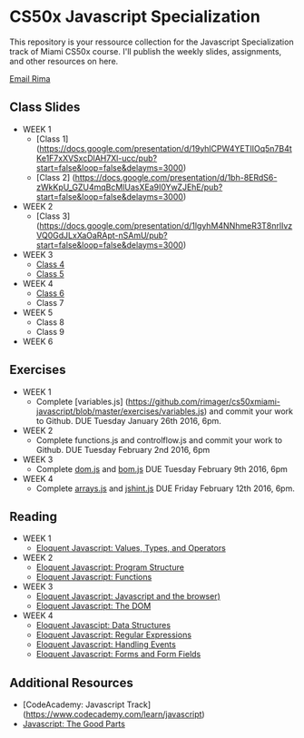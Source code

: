 # CS50x Javascript Specialization

This repository is your ressource collection for the Javascript Specialization track of Miami CS50x course. I'll publish the weekly slides, assignments, and other resources on here.

[Email Rima](<mailto:rima.gerhard@gmail.com>)

## Class Slides
* WEEK 1
  * [Class 1] (https://docs.google.com/presentation/d/19yhlCPW4YETIIOq5n7B4tKe1F7xXVSxcDlAH7Xl-ucc/pub?start=false&loop=false&delayms=3000)
  * [Class 2] (https://docs.google.com/presentation/d/1bh-8ERdS6-zWkKpU_GZU4mqBcMlUasXEa9I0YwZJEhE/pub?start=false&loop=false&delayms=3000)
* WEEK 2
  * [Class 3] (https://docs.google.com/presentation/d/1lgyhM4NNhmeR3T8nrlIvzVQ0GdJLxXaOaRApt-nSAmU/pub?start=false&loop=false&delayms=3000)
* WEEK 3
  * [Class 4](https://docs.google.com/presentation/d/1h5lyuoqCa9AquLeCirVCJ3bT8pMiDeQzwPHVUWkB81I/pub?start=false&loop=false&delayms=3000)
  * [Class 5](https://docs.google.com/presentation/d/1Ywk9qpGrJXRRIKvsxdGlsYXHpT2e986zS06jnOW0Kjs/pub?start=false&loop=false&delayms=3000)
* WEEK 4
  * [Class 6](https://docs.google.com/presentation/d/1qAexl0QADQ2S2uAPjSJUwvfMUcEmDytxP6SsWUidHig/pub?start=false&loop=false&delayms=3000)
  * Class 7
* WEEK 5
  * Class 8
  * Class 9
* WEEK 6

## Exercises
* WEEK 1
  * Complete [variables.js] (https://github.com/rimager/cs50xmiami-javascript/blob/master/exercises/variables.js) and commit your work to Github. DUE Tuesday January 26th 2016, 6pm.
* WEEK 2
  * Complete functions.js and controlflow.js and commit your work to Github. DUE Tuesday February 2nd 2016, 6pm
* WEEK 3
  * Complete [dom.js](https://github.com/rimager/cs50xmiami-javascript/blob/master/exercises/dom.js) and [bom.js](https://github.com/rimager/cs50xmiami-javascript/blob/master/exercises/bom.js) DUE Tuesday February 9th 2016, 6pm
* WEEK 4 
  * Complete [arrays.js](https://github.com/rimager/cs50xmiami-javascript/blob/master/exercises/arrays.js) and [jshint.js](https://github.com/rimager/cs50xmiami-javascript/blob/master/exercises/jshint.js) DUE Friday February 12th 2016, 6pm.

## Reading
* WEEK 1
  * [Eloquent Javascript: Values, Types, and Operators](http://eloquentjavascript.net/01_values.html)
* WEEK 2
  * [Eloquent Javascript: Program Structure](http://eloquentjavascript.net/02_program_structure.html)
  * [Eloquent Javascript: Functions](http://eloquentjavascript.net/03_functions.html)
* WEEK 3
  * [Eloquent Javascript: Javascript and the browser)](http://eloquentjavascript.net/12_browser.html)
  * [Eloquent Javascript: The DOM](http://eloquentjavascript.net/13_dom.html)
* WEEK 4
  * [Eloquent Javascipt: Data Structures](http://eloquentjavascript.net/04_data.html) 
  * [Eloquent Javascript: Regular Expressions](http://eloquentjavascript.net/09_regexp.html)
  * [Eloquent Javascript: Handling Events](http://eloquentjavascript.net/14_event.html)
  * [Eloquent Javascript: Forms and Form Fields](http://eloquentjavascript.net/18_forms.html)

## Additional Resources
* [CodeAcademy: Javascript Track] (https://www.codecademy.com/learn/javascript)
* [Javascript: The Good Parts](https://www.youtube.com/watch?v=hQVTIJBZook)
